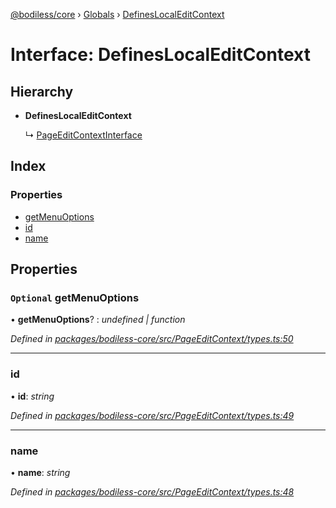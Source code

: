 [@bodiless/core](../README.md) › [Globals](../globals.md) › [DefinesLocalEditContext](defineslocaleditcontext.md)

# Interface: DefinesLocalEditContext

## Hierarchy

* **DefinesLocalEditContext**

  ↳ [PageEditContextInterface](pageeditcontextinterface.md)

## Index

### Properties

* [getMenuOptions](defineslocaleditcontext.md#optional-getmenuoptions)
* [id](defineslocaleditcontext.md#id)
* [name](defineslocaleditcontext.md#name)

## Properties

### `Optional` getMenuOptions

• **getMenuOptions**? : *undefined | function*

*Defined in [packages/bodiless-core/src/PageEditContext/types.ts:50](https://github.com/johnsonandjohnson/Bodiless-JS/blob/6a3896a/packages/bodiless-core/src/PageEditContext/types.ts#L50)*

___

###  id

• **id**: *string*

*Defined in [packages/bodiless-core/src/PageEditContext/types.ts:49](https://github.com/johnsonandjohnson/Bodiless-JS/blob/6a3896a/packages/bodiless-core/src/PageEditContext/types.ts#L49)*

___

###  name

• **name**: *string*

*Defined in [packages/bodiless-core/src/PageEditContext/types.ts:48](https://github.com/johnsonandjohnson/Bodiless-JS/blob/6a3896a/packages/bodiless-core/src/PageEditContext/types.ts#L48)*
